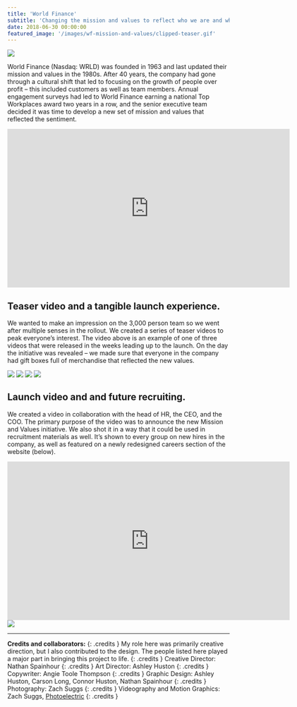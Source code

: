 ```yaml
---
title: 'World Finance'
subtitle: 'Changing the mission and values to reflect who we are and who we want to be.'
date: 2018-06-30 00:00:00
featured_image: '/images/wf-mission-and-values/clipped-teaser.gif'
---
```


![](/images/wf-mission-and-values/WF-MandV_1.jpg)

World Finance (Nasdaq: WRLD) was founded in 1963 and last updated their mission and values in the 1980s. After 40 years, the company had gone through a cultural shift that led to focusing on the growth of people over profit – this included customers as well as team members. Annual engagement surveys had led to World Finance earning a national Top Workplaces award two years in a row, and the senior executive team decided it was time to develop a new set of mission and values that reflected the sentiment. 

<iframe src="https://player.vimeo.com/video/849984192" width="640" height="360" frameborder="0" allowfullscreen></iframe>


## Teaser video and  a tangible launch experience.

We wanted to make an impression on the 3,000 person team so we went after multiple senses in the rollout. We created a series of teaser videos to peak everyone’s interest. The video above is an example of one of three videos that were released in the weeks leading up to the launch. On the day the initiative was revealed – we made sure that everyone in the company had gift boxes full of merchandise that reflected the new values.  

<div class="gallery" data-columns="2">
	<img src="/images/wf-mission-and-values/WF-MandV_4.jpg">
	<img src="/images/wf-mission-and-values/WF-MandV_2.jpg">
	<img src="/images/wf-mission-and-values/WF-MandV_3.jpg">
	<img src="/images/wf-mission-and-values/WF-MandV_5.jpg">
</div>


## Launch video and and future recruiting.
We created a video in collaboration with the head of HR, the CEO, and the COO. The primary purpose of the video was to announce the new Mission and Values initiative. We also shot it in a way that it could be used in recruitment materials as well. It’s shown to every group on new hires in the company, as well as featured on a newly redesigned careers section of the website (below).

<iframe src="https://player.vimeo.com/video/849984223" width="640" height="360" frameborder="0" allowfullscreen></iframe>

<img src="/images/wf-mission-and-values/WF_MandV_long.jpg">

---

**Credits and collaborators:**
{: .credits }
My role here was primarily creative direction, but I also contributed to the design. The people listed here played a major part in bringing this project to life.
{: .credits }
Creative Director: Nathan Spainhour
{: .credits }
Art Director: Ashley Huston
{: .credits }
Copywriter: Angie Toole Thompson
{: .credits }
Graphic Design: Ashley Huston, Carson Long, Connor Huston, Nathan Spainhour
{: .credits }
Photography: Zach Suggs
{: .credits }
Videography and Motion Graphics: Zach Suggs, [Photoelectric](http://www.photoelectric.tv/)
{: .credits }
